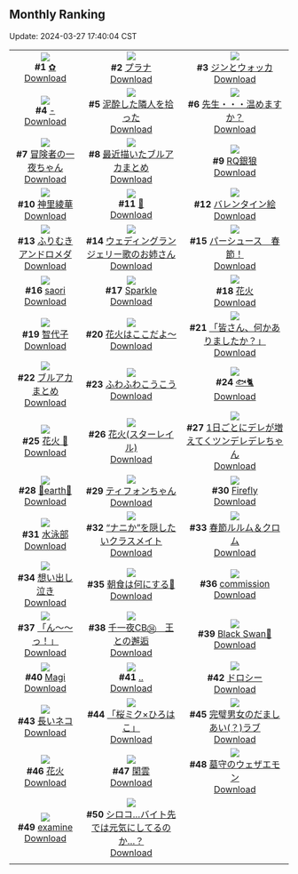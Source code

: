 ## Monthly Ranking
Update: 2024-03-27 17:40:04 CST

|      |      |      |
| :----: | :----: | :----: |
| ![](https://i.pixiv.re/c/240x480/img-master/img/2024/02/28/01/01/28/116453366_p0_master1200.jpg)<br>**#1** [✿](https://www.pixiv.net/artworks/116453366)<br>[Download](https://i.pixiv.re/img-original/img/2024/02/28/01/01/28/116453366_p0.jpg) | ![](https://i.pixiv.re/c/240x480/img-master/img/2024/02/28/00/00/18/116451384_p0_master1200.jpg)<br>**#2** [プラナ](https://www.pixiv.net/artworks/116451384)<br>[Download](https://i.pixiv.re/img-original/img/2024/02/28/00/00/18/116451384_p0.jpg) | ![](https://i.pixiv.re/c/240x480/img-master/img/2024/02/28/00/00/28/116451429_p0_master1200.jpg)<br>**#3** [ジンとウォッカ](https://www.pixiv.net/artworks/116451429)<br>[Download](https://i.pixiv.re/img-original/img/2024/02/28/00/00/28/116451429_p0.jpg) |
| ![](https://i.pixiv.re/c/240x480/img-master/img/2024/02/28/00/00/21/116451399_p0_master1200.jpg)<br>**#4** [-](https://www.pixiv.net/artworks/116451399)<br>[Download](https://i.pixiv.re/img-original/img/2024/02/28/00/00/21/116451399_p0.jpg) | ![](https://i.pixiv.re/c/240x480/img-master/img/2024/02/27/17/58/34/116440904_p0_master1200.jpg)<br>**#5** [泥酔した隣人を拾った](https://www.pixiv.net/artworks/116440904)<br>[Download](https://i.pixiv.re/img-original/img/2024/02/27/17/58/34/116440904_p0.jpg) | ![](https://i.pixiv.re/c/240x480/img-master/img/2024/02/28/20/01/42/116470557_p0_master1200.jpg)<br>**#6** [先生・・・温めますか？](https://www.pixiv.net/artworks/116470557)<br>[Download](https://i.pixiv.re/img-original/img/2024/02/28/20/01/42/116470557_p0.jpg) |
| ![](https://i.pixiv.re/c/240x480/img-master/img/2024/02/28/19/12/57/116469263_p0_master1200.jpg)<br>**#7** [冒険者の一夜ちゃん](https://www.pixiv.net/artworks/116469263)<br>[Download](https://i.pixiv.re/img-original/img/2024/02/28/19/12/57/116469263_p0.jpg) | ![](https://i.pixiv.re/c/240x480/img-master/img/2024/02/27/15/49/17/116438737_p0_master1200.jpg)<br>**#8** [最近描いたブルアカまとめ](https://www.pixiv.net/artworks/116438737)<br>[Download](https://i.pixiv.re/img-original/img/2024/02/27/15/49/17/116438737_p0.png) | ![](https://i.pixiv.re/c/240x480/img-master/img/2024/02/28/16/24/42/116443815_p0_master1200.jpg)<br>**#9** [RQ銀狼](https://www.pixiv.net/artworks/116443815)<br>[Download](https://i.pixiv.re/img-original/img/2024/02/28/16/24/42/116443815_p0.png) |
| ![](https://i.pixiv.re/c/240x480/img-master/img/2024/02/28/22/42/30/116475577_p0_master1200.jpg)<br>**#10** [神里綾華](https://www.pixiv.net/artworks/116475577)<br>[Download](https://i.pixiv.re/img-original/img/2024/02/28/22/42/30/116475577_p0.jpg) | ![](https://i.pixiv.re/c/240x480/img-master/img/2024/02/26/00/00/18/116397601_p0_master1200.jpg)<br>**#11** [🌼](https://www.pixiv.net/artworks/116397601)<br>[Download](https://i.pixiv.re/img-original/img/2024/02/26/00/00/18/116397601_p0.jpg) | ![](https://i.pixiv.re/c/240x480/img-master/img/2024/02/28/00/20/51/116452242_p0_master1200.jpg)<br>**#12** [バレンタイン絵](https://www.pixiv.net/artworks/116452242)<br>[Download](https://i.pixiv.re/img-original/img/2024/02/28/00/20/51/116452242_p0.jpg) |
| ![](https://i.pixiv.re/c/240x480/img-master/img/2024/02/27/00/00/13/116425233_p0_master1200.jpg)<br>**#13** [ふりむきアンドロメダ](https://www.pixiv.net/artworks/116425233)<br>[Download](https://i.pixiv.re/img-original/img/2024/02/27/00/00/13/116425233_p0.png) | ![](https://i.pixiv.re/c/240x480/img-master/img/2024/02/28/00/00/14/116451363_p0_master1200.jpg)<br>**#14** [ウェディングランジェリー歌のお姉さん](https://www.pixiv.net/artworks/116451363)<br>[Download](https://i.pixiv.re/img-original/img/2024/02/28/00/00/14/116451363_p0.jpg) | ![](https://i.pixiv.re/c/240x480/img-master/img/2024/02/28/12/01/40/116461620_p0_master1200.jpg)<br>**#15** [パーシュース　春節！](https://www.pixiv.net/artworks/116461620)<br>[Download](https://i.pixiv.re/img-original/img/2024/02/28/12/01/40/116461620_p0.png) |
| ![](https://i.pixiv.re/c/240x480/img-master/img/2024/02/28/08/10/48/116458876_p0_master1200.jpg)<br>**#16** [saori](https://www.pixiv.net/artworks/116458876)<br>[Download](https://i.pixiv.re/img-original/img/2024/02/28/08/10/48/116458876_p0.png) | ![](https://i.pixiv.re/c/240x480/img-master/img/2024/02/28/04/12/59/116456273_p0_master1200.jpg)<br>**#17** [Sparkle](https://www.pixiv.net/artworks/116456273)<br>[Download](https://i.pixiv.re/img-original/img/2024/02/28/04/12/59/116456273_p0.jpg) | ![](https://i.pixiv.re/c/240x480/img-master/img/2024/03/01/00/00/22/116507091_p0_master1200.jpg)<br>**#18** [花火](https://www.pixiv.net/artworks/116507091)<br>[Download](https://i.pixiv.re/img-original/img/2024/03/01/00/00/22/116507091_p0.jpg) |
| ![](https://i.pixiv.re/c/240x480/img-master/img/2024/02/27/16/30/26/116439388_p0_master1200.jpg)<br>**#19** [智代子](https://www.pixiv.net/artworks/116439388)<br>[Download](https://i.pixiv.re/img-original/img/2024/02/27/16/30/26/116439388_p0.jpg) | ![](https://i.pixiv.re/c/240x480/img-master/img/2024/02/28/11/01/59/116460720_p0_master1200.jpg)<br>**#20** [花火はここだよ～](https://www.pixiv.net/artworks/116460720)<br>[Download](https://i.pixiv.re/img-original/img/2024/02/28/11/01/59/116460720_p0.jpg) | ![](https://i.pixiv.re/c/240x480/img-master/img/2024/02/27/22/33/00/116448576_p0_master1200.jpg)<br>**#21** [「皆さん、何かありましたか？」](https://www.pixiv.net/artworks/116448576)<br>[Download](https://i.pixiv.re/img-original/img/2024/02/27/22/33/00/116448576_p0.png) |
| ![](https://i.pixiv.re/c/240x480/img-master/img/2024/03/04/18/11/08/116415211_p0_master1200.jpg)<br>**#22** [ブルアカまとめ](https://www.pixiv.net/artworks/116415211)<br>[Download](https://i.pixiv.re/img-original/img/2024/03/04/18/11/08/116415211_p0.jpg) | ![](https://i.pixiv.re/c/240x480/img-master/img/2024/02/28/12/03/43/116461649_p0_master1200.jpg)<br>**#23** [ふわふわこうこう](https://www.pixiv.net/artworks/116461649)<br>[Download](https://i.pixiv.re/img-original/img/2024/02/28/12/03/43/116461649_p0.png) | ![](https://i.pixiv.re/c/240x480/img-master/img/2024/02/28/23/05/44/116476352_p0_master1200.jpg)<br>**#24** [🐟🐈](https://www.pixiv.net/artworks/116476352)<br>[Download](https://i.pixiv.re/img-original/img/2024/02/28/23/05/44/116476352_p0.png) |
| ![](https://i.pixiv.re/c/240x480/img-master/img/2024/02/27/00/55/29/116427113_p0_master1200.jpg)<br>**#25** [花火 🌸](https://www.pixiv.net/artworks/116427113)<br>[Download](https://i.pixiv.re/img-original/img/2024/02/27/00/55/29/116427113_p0.jpg) | ![](https://i.pixiv.re/c/240x480/img-master/img/2024/02/28/09/34/20/116459726_p0_master1200.jpg)<br>**#26** [花火(スターレイル)](https://www.pixiv.net/artworks/116459726)<br>[Download](https://i.pixiv.re/img-original/img/2024/02/28/09/34/20/116459726_p0.jpg) | ![](https://i.pixiv.re/c/240x480/img-master/img/2024/02/28/00/00/50/116451491_p0_master1200.jpg)<br>**#27** [1日ごとにデレが増えてくツンデレデレちゃん](https://www.pixiv.net/artworks/116451491)<br>[Download](https://i.pixiv.re/img-original/img/2024/02/28/00/00/50/116451491_p0.png) |
| ![](https://i.pixiv.re/c/240x480/img-master/img/2024/02/29/00/00/23/116478177_p0_master1200.jpg)<br>**#28** [💐earth💐](https://www.pixiv.net/artworks/116478177)<br>[Download](https://i.pixiv.re/img-original/img/2024/02/29/00/00/23/116478177_p0.png) | ![](https://i.pixiv.re/c/240x480/img-master/img/2024/02/28/21/40/58/116473563_p0_master1200.jpg)<br>**#29** [ティフォンちゃん](https://www.pixiv.net/artworks/116473563)<br>[Download](https://i.pixiv.re/img-original/img/2024/02/28/21/40/58/116473563_p0.png) | ![](https://i.pixiv.re/c/240x480/img-master/img/2024/02/27/00/00/31/116425315_p0_master1200.jpg)<br>**#30** [Firefly](https://www.pixiv.net/artworks/116425315)<br>[Download](https://i.pixiv.re/img-original/img/2024/02/27/00/00/31/116425315_p0.jpg) |
| ![](https://i.pixiv.re/c/240x480/img-master/img/2024/02/28/02/04/28/116454551_p0_master1200.jpg)<br>**#31** [水泳部](https://www.pixiv.net/artworks/116454551)<br>[Download](https://i.pixiv.re/img-original/img/2024/02/28/02/04/28/116454551_p0.png) | ![](https://i.pixiv.re/c/240x480/img-master/img/2024/02/26/17/16/56/116413679_p0_master1200.jpg)<br>**#32** [“ナニか”を隠したいクラスメイト](https://www.pixiv.net/artworks/116413679)<br>[Download](https://i.pixiv.re/img-original/img/2024/02/26/17/16/56/116413679_p0.jpg) | ![](https://i.pixiv.re/c/240x480/img-master/img/2024/02/29/23/05/51/116504907_p0_master1200.jpg)<br>**#33** [春節ルルム＆クロム](https://www.pixiv.net/artworks/116504907)<br>[Download](https://i.pixiv.re/img-original/img/2024/02/29/23/05/51/116504907_p0.jpg) |
| ![](https://i.pixiv.re/c/240x480/img-master/img/2024/02/28/07/30/00/116458416_p0_master1200.jpg)<br>**#34** [想い出し泣き](https://www.pixiv.net/artworks/116458416)<br>[Download](https://i.pixiv.re/img-original/img/2024/02/28/07/30/00/116458416_p0.jpg) | ![](https://i.pixiv.re/c/240x480/img-master/img/2024/02/26/05/12/48/116403724_p0_master1200.jpg)<br>**#35** [朝食は何にする💙](https://www.pixiv.net/artworks/116403724)<br>[Download](https://i.pixiv.re/img-original/img/2024/02/26/05/12/48/116403724_p0.png) | ![](https://i.pixiv.re/c/240x480/img-master/img/2024/02/28/01/17/39/116453710_p0_master1200.jpg)<br>**#36** [commission](https://www.pixiv.net/artworks/116453710)<br>[Download](https://i.pixiv.re/img-original/img/2024/02/28/01/17/39/116453710_p0.png) |
| ![](https://i.pixiv.re/c/240x480/img-master/img/2024/02/27/18/51/54/116442212_p0_master1200.jpg)<br>**#37** [「ん〜〜っ！」](https://www.pixiv.net/artworks/116442212)<br>[Download](https://i.pixiv.re/img-original/img/2024/02/27/18/51/54/116442212_p0.jpg) | ![](https://i.pixiv.re/c/240x480/img-master/img/2024/02/28/22/51/33/116475873_p0_master1200.jpg)<br>**#38** [千一夜CB㉞　王との邂逅](https://www.pixiv.net/artworks/116475873)<br>[Download](https://i.pixiv.re/img-original/img/2024/02/28/22/51/33/116475873_p0.jpg) | ![](https://i.pixiv.re/c/240x480/img-master/img/2024/02/27/21/40/44/116446879_p0_master1200.jpg)<br>**#39** [Black Swan🖤](https://www.pixiv.net/artworks/116446879)<br>[Download](https://i.pixiv.re/img-original/img/2024/02/27/21/40/44/116446879_p0.jpg) |
| ![](https://i.pixiv.re/c/240x480/img-master/img/2024/02/28/00/14/26/116452054_p0_master1200.jpg)<br>**#40** [Magi](https://www.pixiv.net/artworks/116452054)<br>[Download](https://i.pixiv.re/img-original/img/2024/02/28/00/14/26/116452054_p0.png) | ![](https://i.pixiv.re/c/240x480/img-master/img/2024/02/26/00/15/17/116398346_p0_master1200.jpg)<br>**#41** [..](https://www.pixiv.net/artworks/116398346)<br>[Download](https://i.pixiv.re/img-original/img/2024/02/26/00/15/17/116398346_p0.png) | ![](https://i.pixiv.re/c/240x480/img-master/img/2024/02/26/17/53/46/116414380_p0_master1200.jpg)<br>**#42** [ドロシー](https://www.pixiv.net/artworks/116414380)<br>[Download](https://i.pixiv.re/img-original/img/2024/02/26/17/53/46/116414380_p0.jpg) |
| ![](https://i.pixiv.re/c/240x480/img-master/img/2024/02/29/20/48/03/116499858_p0_master1200.jpg)<br>**#43** [長いネコ](https://www.pixiv.net/artworks/116499858)<br>[Download](https://i.pixiv.re/img-original/img/2024/02/29/20/48/03/116499858_p0.png) | ![](https://i.pixiv.re/c/240x480/img-master/img/2024/02/27/00/03/09/116425524_p0_master1200.jpg)<br>**#44** [「桜ミク×ひろはこ」](https://www.pixiv.net/artworks/116425524)<br>[Download](https://i.pixiv.re/img-original/img/2024/02/27/00/03/09/116425524_p0.jpg) | ![](https://i.pixiv.re/c/240x480/img-master/img/2024/02/26/17/33/13/116413998_p0_master1200.jpg)<br>**#45** [完璧男女のだましあい(？)ラブ](https://www.pixiv.net/artworks/116413998)<br>[Download](https://i.pixiv.re/img-original/img/2024/02/26/17/33/13/116413998_p0.jpg) |
| ![](https://i.pixiv.re/c/240x480/img-master/img/2024/02/29/20/10/30/116498781_p0_master1200.jpg)<br>**#46** [花火](https://www.pixiv.net/artworks/116498781)<br>[Download](https://i.pixiv.re/img-original/img/2024/02/29/20/10/30/116498781_p0.jpg) | ![](https://i.pixiv.re/c/240x480/img-master/img/2024/02/29/05/20/31/116483933_p0_master1200.jpg)<br>**#47** [閑雲](https://www.pixiv.net/artworks/116483933)<br>[Download](https://i.pixiv.re/img-original/img/2024/02/29/05/20/31/116483933_p0.jpg) | ![](https://i.pixiv.re/c/240x480/img-master/img/2024/02/29/00/06/08/116478617_p0_master1200.jpg)<br>**#48** [墓守のウェザエモン](https://www.pixiv.net/artworks/116478617)<br>[Download](https://i.pixiv.re/img-original/img/2024/02/29/00/06/08/116478617_p0.jpg) |
| ![](https://i.pixiv.re/c/240x480/img-master/img/2024/03/01/21/31/55/116530525_p0_master1200.jpg)<br>**#49** [examine](https://www.pixiv.net/artworks/116530525)<br>[Download](https://i.pixiv.re/img-original/img/2024/03/01/21/31/55/116530525_p0.png) | ![](https://i.pixiv.re/c/240x480/img-master/img/2024/02/26/18/33/03/116415283_p0_master1200.jpg)<br>**#50** [シロコ…バイト先では元気にしてるのか…？](https://www.pixiv.net/artworks/116415283)<br>[Download](https://i.pixiv.re/img-original/img/2024/02/26/18/33/03/116415283_p0.png) |
|      |
